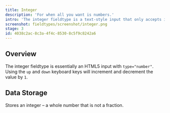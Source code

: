 ```yaml
---
title: Integer
description: 'For when all you want is numbers.'
intro: 'The integer fieldtype is a text-style input that only accepts integers (numbers) and has increment and decrement controls.'
screenshot: fieldtypes/screenshot/integer.png
stage: 3
id: 4038c2ac-8c3a-4f4c-8530-8c5f9c8242a6
---
```

## Overview

The integer fieldtype is essentially an HTML5 input with `type="number"`. Using the `up` and `down` keyboard keys will increment and decrement the value by `1`.

## Data Storage

Stores an integer – a whole number that is not a fraction.
